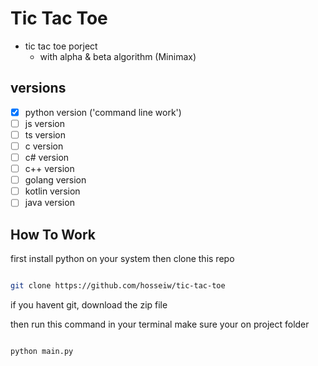 # Tic Tac Toe

- tic tac toe porject
  - with alpha & beta algorithm (Minimax)

## versions
  - [x] python version ('command line work')
  - [ ] js version
  - [ ] ts version
  - [ ] c version
  - [ ] c# version
  - [ ] c++ version
  - [ ] golang version
  - [ ] kotlin version
  - [ ] java version

## How To Work

first install python on your system then clone this repo 

```bash

git clone https://github.com/hosseiw/tic-tac-toe
```

if you havent git, download the zip file

then run this command in your terminal make sure your on project folder

```bash

python main.py
```

